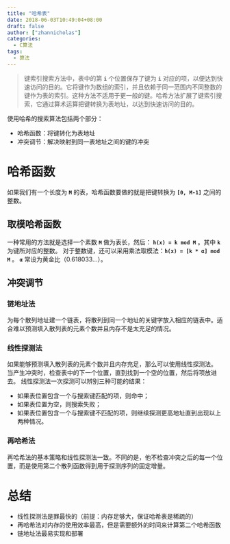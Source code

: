 ```yaml
---
title: "哈希表"
date: 2018-06-03T10:49:04+08:00
draft: false
author: ["zhannicholas"]
categories:
  - C算法
tags:
  - 算法
---
```


>键索引搜索方法中，表中的第 **`i`** 个位置保存了键为 **`i`** 对应的项，以便达到快速访问的目的。它将键作为数组的索引，并且依赖于同一范围内不同整数的键作为表的索引。这种方法不适用于更一般的键。哈希方法扩展了键索引搜索，它通过算术运算把键转换为表地址，以达到快速访问的目的。

使用哈希的搜索算法包括两个部分：

* 哈希函数：将键转化为表地址
* 冲突调节：解决映射到同一表地址之间的键的冲突

# 哈希函数

如果我们有一个长度为 **`M`** 的表，哈希函数要做的就是把键转换为 **`[0, M-1]`** 之间的整数。

## 取模哈希函数

一种常用的方法就是选择一个素数 **`M`** 做为表长，然后： **`h(x) = k mod M`** 。其中 **`k`** 为键所对应的整数。
对于整数键，还可以采用乘法取模法：**`h(x) = [k * α] mod M`** 。 **`α`** 常设为黄金比（0.618033...）。

## 冲突调节

### 链地址法

为每个散列地址建一个链表，将散列到同一个地址的关键字放入相应的链表中。适合难以预测填入散列表的元素个数并且内存不是太充足的情况。

### 线性探测法

如果能够预测填入散列表的元素个数并且内存充足，那么可以使用线性探测法。
当产生冲突时，检查表中的下一个位置，直到找到一个空的位置，然后将项放进去。
线性探测法一次探测可以辨别三种可能的结果：

* 如果表位置包含一个与搜索键匹配的项，则命中；
* 如果表位置为空，则搜索失败；
* 如果表位置包含一个与搜索键不匹配的项，则继续探测更高地址直到出现以上两种情况。

### 再哈希法

再哈希法的基本策略和线性探测法一致。不同的是，他不检查冲突之后的每一个位置，而是使用第二个散列函数得到用于探测序列的固定增量。

# 总结

* 线性探测法是罪最快的（前提：内存足够大，保证哈希表是稀疏的）
* 再哈希法对内存的使用效率最高，但是需要额外的时间来计算第二个哈希函数
* 链地址法最易实现和部署
